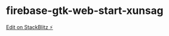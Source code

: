 # firebase-gtk-web-start-xunsag

[Edit on StackBlitz ⚡️](https://stackblitz.com/edit/firebase-gtk-web-start-xunsag)